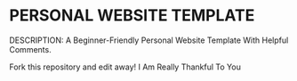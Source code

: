 # PERSONAL WEBSITE TEMPLATE

DESCRIPTION: A Beginner-Friendly Personal Website Template With Helpful Comments.

Fork this repository and edit away!
  I Am Really Thankful To You
